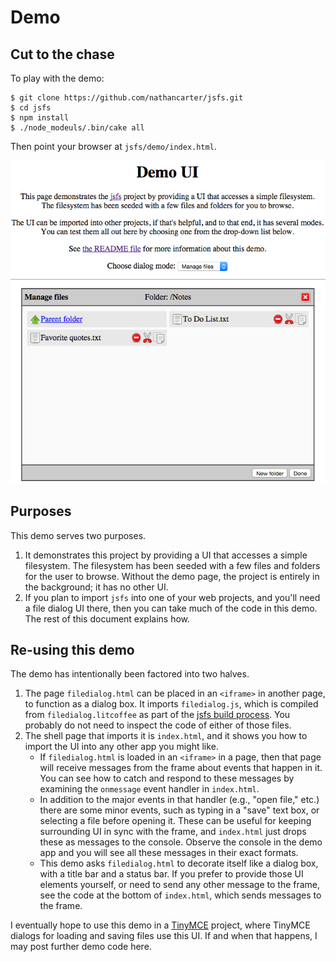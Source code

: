 
# Demo

## Cut to the chase

To play with the demo:

```
$ git clone https://github.com/nathancarter/jsfs.git
$ cd jsfs
$ npm install
$ ./node_modeuls/.bin/cake all
```

Then point your browser at `jsfs/demo/index.html`.

![Screenshot](screenshot.png)

## Purposes

This demo serves two purposes.

 1. It demonstrates this project by providing a UI that accesses a simple
    filesystem.  The filesystem has been seeded with a few files and folders
    for the user to browse.  Without the demo page, the project is entirely
    in the background; it has no other UI.
 1. If you plan to import `jsfs` into one of your web projects, and you'll
    need a file dialog UI there, then you can take much of the code in this
    demo.  The rest of this document explains how.

## Re-using this demo

The demo has intentionally been factored into two halves.

 1. The page `filedialog.html` can be placed in an `<iframe>` in another
    page, to function as a dialog box.  It imports `filedialog.js`, which is
    compiled from `filedialog.litcoffee` as part of the [jsfs build
    process](../cake.litcoffee).  You probably do not need to inspect the
    code of either of those files.
 1. The shell page that imports it is `index.html`, and it shows you how to
    import the UI into any other app you might like.
    * If `filedialog.html` is loaded in an `<iframe>` in a page, then that
      page will receive messages from the frame about events that happen in
      it.  You can see how to catch and respond to these messages by
      examining the `onmessage` event handler in `index.html`.
    * In addition to the major events in that handler (e.g., "open file,"
      etc.) there are some minor events, such as typing in a "save" text
      box, or selecting a file before opening it.  These can be useful for
      keeping surrounding UI in sync with the frame, and `index.html` just
      drops these as messages to the console.  Observe the console in the
      demo app and you will see all these messages in their exact formats.
    * This demo asks `filedialog.html` to decorate itself like a dialog box,
      with a title bar and a status bar.  If you prefer to provide those UI
      elements yourself, or need to send any other message to the frame, see
      the code at the bottom of `index.html`, which sends messages to the
      frame.

I eventually hope to use this demo in a [TinyMCE](http://www.tinymce.com/)
project, where TinyMCE dialogs for loading and saving files use this UI.  If
and when that happens, I may post further demo code here.
